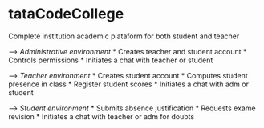 # tataCodeCollege
Complete institution academic plataform for both student and teacher

--> *Administrative environment*
    * Creates teacher and student account
    * Controls permissions
    * Initiates a chat with teacher or student

--> *Teacher environment*
    * Creates student account
    * Computes student presence in class
    * Register student scores
    * Initiates a chat with adm or student

--> *Student environment*
    * Submits absence justification
    * Requests exame revision
    * Initiates a chat with teacher or adm for doubts
